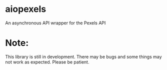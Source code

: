 # aiopexels
An asynchronous API wrapper for the Pexels API

# Note:
This library is still in development. There may be bugs and some things may not work as expected. Please be patient.